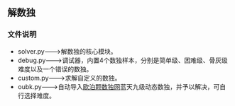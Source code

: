 ## 解数独

### 文件说明
- solver.py--->解数独的核心模块。
- debug.py--->调试器，内置4个数独样本，分别是简单级、困难级、骨灰级难度以及一个错误的数独。
- custom.py--->求解自定义的数独。
- oubk.py--->自动导入[欧泊颗数独网](https://www.oubk.com/)蓝天九级动态数独，并予以解决，可自行选择难度。
